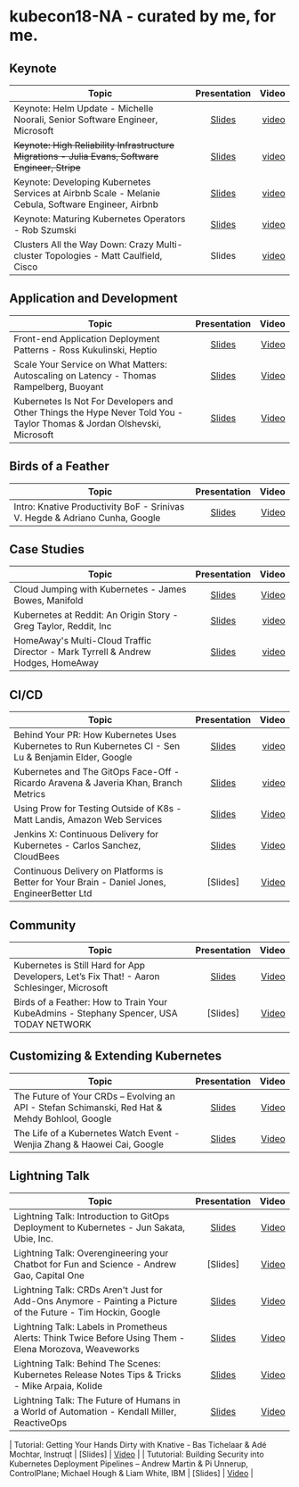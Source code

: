 # kubecon18-NA - curated by me, for me.
## Keynote

| Topic        | Presentation          | Video  |
| ------------- |:-------------:| -----:|
| Keynote: Helm Update - Michelle Noorali, Senior Software Engineer, Microsoft | [Slides](https://schd.ws/hosted_files/kccna18/ce/helm%20project%20update.pdf) | [video](https://youtube.com/watch?v=UFVaSc2gFnI) |
|~~Keynote: High Reliability Infrastructure Migrations - Julia Evans, Software Engineer, Stripe~~| [Slides](https://schd.ws/hosted_files/kccna18/46/julia%20evans%20talk.pdf) | [video](https://youtube.com/watch?v=obB2IvCv-K0)|
| Keynote: Developing Kubernetes Services at Airbnb Scale - Melanie Cebula, Software Engineer, Airbnb | [Slides](https://schd.ws/hosted_files/kccna18/1f/kubecon%202018.pdf) | [video](https://youtube.com/watch?v=ytu3aUCwlSg) |
| Keynote: Maturing Kubernetes Operators - Rob Szumski | [Slides](https://schd.ws/hosted_files/kccna18/16/Talk_%20KubeCon%20Operators%202018.pdf) | [video](https://youtube.com/watch?v=kld1Fi8RrRQ)|
| Clusters All the Way Down: Crazy Multi-cluster Topologies - Matt Caulfield, Cisco | Slides | [video](https://youtube.com/watch?v=-gPnYTI70FE)|

## Application and Development

| Topic        | Presentation          | Video  |
| ------------- |:-------------:| -----:|
| Front-end Application Deployment Patterns - Ross Kukulinski, Heptio | [Slides](https://schd.ws/hosted_files/kccna18/d6/KubeCon%20Front-end%20Application%20Deployment%20Patterns%20-%20v2.pdf) | [Video](https://www.youtube.com/watch?v=Iih80xqpHcM) |
| Scale Your Service on What Matters: Autoscaling on Latency - Thomas Rampelberg, Buoyant | [Slides](https://schd.ws/hosted_files/kccna18/8a/slides.pdf) | [Video](https://youtube.com/watch?v=gSiGFH4ZnS8) |
| Kubernetes Is Not For Developers and Other Things the Hype Never Told You - Taylor Thomas & Jordan Olshevski, Microsoft | [Slides](https://schd.ws/hosted_files/kccna18/a5/k8s_not_for_devs.pdf) | [Video](https://www.youtube.com/watch?v=kgxOF3lTkmw) 

## Birds of a Feather

| Topic        | Presentation          | Video  |
| ------------- |:-------------:| -----:|
| Intro: Knative Productivity BoF - Srinivas V. Hegde & Adriano Cunha, Google | [Slides](https://schd.ws/hosted_files/kccna18/65/Intro%20Knative%20Productivity.pdf) | [Video](https://youtube.com/watch?v=TqcOFjdF144) |

## Case Studies

| Topic        | Presentation          | Video  |
| ------------- |:-------------:| -----:|
| Cloud Jumping with Kubernetes - James Bowes, Manifold | [Slides](https://schd.ws/hosted_files/kccna18/f3/Cloud%20Jumping%20With%20Kubernetes.pdf) | [Video](https://youtube.com/watch?v=s5vVHK6qpxE) |
| Kubernetes at Reddit: An Origin Story - Greg Taylor, Reddit, Inc | [Slides](https://schd.ws/hosted_files/kccna18/e6/Kubernetes%20at%20Reddit_%20An%20Origin%20Story%20-%20KubeCon%202018.pdf) | [video](https://youtube.com/watch?v=z7TIzCAEo0M)|
|HomeAway's Multi-Cloud Traffic Director - Mark Tyrrell & Andrew Hodges, HomeAway| [Slides](https://schd.ws/hosted_files/kccna18/82/Multicloud%20Traffic%20Director%20v0.2.pdf) | [video](https://youtube.com/watch?v=q_mwPTGKA4s) |

## CI/CD

| Topic        | Presentation          | Video  |
| ------------- |:-------------:| -----:|
| Behind Your PR: How Kubernetes Uses Kubernetes to Run Kubernetes CI - Sen Lu & Benjamin Elder, Google | [Slides](https://schd.ws/hosted_files/kccna18/3e/KubeCon%20Seattle%20Talk.pdf) | [video](https://www.youtube.com/watch?v=pz0lpl6h-Gc) |
|Kubernetes and The GitOps Face-Off - Ricardo Aravena & Javeria Khan, Branch Metrics| [Slides](https://schd.ws/hosted_files/kccna18/74/KubeCon-2018.pdf) | [video](https://youtube.com/watch?v=9qGqx_jdxQg)|
| Using Prow for Testing Outside of K8s - Matt Landis, Amazon Web Services | [Slides](https://schd.ws/hosted_files/kccna18/92/KubeCon_2018_Prow.pdf) | [Video](https://youtube.com/watch?v=DBrkSC6nS8A) |
| Jenkins X: Continuous Delivery for Kubernetes - Carlos Sanchez, CloudBees | [Slides](https://schd.ws/hosted_files/kccna18/ea/Jenkins%20X_%20Continuous%20Delivery%20for%20Kubernetes.pdf) | [Video](https://youtube.com/watch?v=IDEa8seAzVc) |
| Continuous Delivery on Platforms is Better for Your Brain - Daniel Jones, EngineerBetter Ltd | [Slides] | [Video](https://youtube.com/watch?v=TBrusQSxZWw) |


## Community

| Topic        | Presentation          | Video  |
| ------------- |:-------------:| -----:|
| Kubernetes is Still Hard for App Developers, Let’s Fix That! - Aaron Schlesinger, Microsoft | [Slides](https://schd.ws/hosted_files/kccna18/02/Slides.pdf) | [Video](https://youtube.com/watch?v=YKNisFkO2Ww) |
| Birds of a Feather: How to Train Your KubeAdmins - Stephany Spencer, USA TODAY NETWORK | [Slides] | [Video](https://youtube.com/watch?v=C0c6YQCgjIo) |  

## Customizing & Extending Kubernetes

| Topic        | Presentation          | Video  |
| ------------- |:-------------:| -----:|
| The Future of Your CRDs – Evolving an API - Stefan Schimanski, Red Hat & Mehdy Bohlool, Google | [Slides](https://schd.ws/hosted_files/kccna18/ca/The%20Future%20of%20your%20CRDs_%20Evolving%20an%20API.pdf) | [Video](https://youtube.com/watch?v=HsYtMvvzDyI) |
| The Life of a Kubernetes Watch Event - Wenjia Zhang & Haowei Cai, Google | [Slides](https://schd.ws/hosted_files/kccna18/63/KubeCon%20NA%20%2718_%20Life%20of%20a%20Kubernetes%20Watch%20Event.pdf) | [Video](https://www.youtube.com/watch?v=PLSDvFjR9HY) |

## Lightning Talk

| Topic        | Presentation          | Video  |
| ------------- |:-------------:| -----:|
| Lightning Talk: Introduction to GitOps Deployment to Kubernetes - Jun Sakata, Ubie, Inc. | [Slides](https://schd.ws/hosted_files/kccna18/0d/Introduction%20to%20GitOps%20Deployment%20to%20Kubernetes%20by%20%40sakajunquality.%2010%20November%202018.pdf) | [Video](https://youtube.com/watch?v=RbMX_PKew5U) | 
| Lightning Talk: Overengineering your Chatbot for Fun and Science - Andrew Gao, Capital One | [Slides] | [Video](https://youtube.com/watch?v=L4qxuz6bCrk) |
| Lightning Talk: CRDs Aren't Just for Add-Ons Anymore - Painting a Picture of the Future - Tim Hockin, Google | [Slides](https://schd.ws/hosted_files/kccna18/6e/CRDs%20Aren%27t%20Just%20for%20Addons.pdf) | [Video](https://youtube.com/watch?v=ji0FWzFwNhA) |
| Lightning Talk: Labels in Prometheus Alerts: Think Twice Before Using Them - Elena Morozova, Weaveworks | [Slides](https://schd.ws/hosted_files/kccna18/e7/Labels%20in%20Prometheus%20Alerts_Elena%20Morozova.pdf) | [Video](https://youtube.com/watch?v=F7zNv6qhYO4) |
| Lightning Talk: Behind The Scenes: Kubernetes Release Notes Tips & Tricks - Mike Arpaia, Kolide | [Slides](https://schd.ws/hosted_files/kccna18/b4/Kubernetes%20Release%20Notes%20Tips%20and%20Tricks.pdf) | [Video](https://youtube.com/watch?v=n62oPohOyYs) |
| Lightning Talk: The Future of Humans in a World of Automation - Kendall Miller, ReactiveOps | [Slides](https://schd.ws/hosted_files/kccna18/cf/Future%20of%20Humans%20in%20a%20world%20of%20automation.pdf) | [Video](https://youtube.com/watch?v=JdqFy7ykPuQ) |

| Tutorial: Getting Your Hands Dirty with Knative - Bas Tichelaar & Adé Mochtar, Instruqt | [Slides] | [Video](https://youtube.com/watch?v=Xi9oYTR710E) |
| Tututorial: Building Security into Kubernetes Deployment Pipelines – Andrew Martin & Pi Unnerup, ControlPlane; Michael Hough & Liam White, IBM | [Slides] | [Video](https://youtube.com/watch?v=flC9jDFks8k) | 
